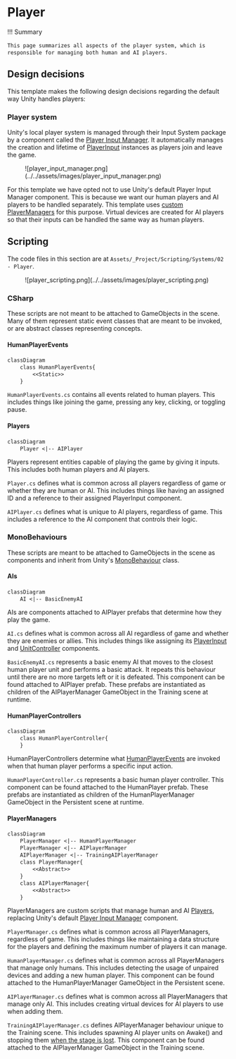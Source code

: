# Player

!!! Summary

    This page summarizes all aspects of the player system, which is responsible for managing both human and AI players.

## Design decisions

This template makes the following design decisions regarding the default way Unity handles players:

### Player system

Unity's local player system is managed through their Input System package by a component called the [Player Input Manager](https://docs.unity3d.com/Packages/com.unity.inputsystem@1.13/manual/PlayerInputManager.html). It automatically manages the creation and lifetime of [PlayerInput](https://docs.unity3d.com/Packages/com.unity.inputsystem@1.13/manual/PlayerInput.html) instances as players join and leave the game.

<figure markdown="span">
    ![player_input_manager.png](../../assets/images/player_input_manager.png)
</figure>

For this template we have opted not to use Unity's default Player Input Manager component. This is because we want our human players and AI players to be handled separately. This template uses [custom PlayerManagers](#playermanagers) for this purpose. Virtual devices are created for AI players so that their inputs can be handled the same way as human players.

## Scripting

The code files in this section are at `Assets/_Project/Scripting/Systems/02 - Player`.

<figure markdown="span">
    ![player_scripting.png](../../assets/images/player_scripting.png)
</figure>

### CSharp

These scripts are not meant to be attached to GameObjects in the scene. Many of them represent static event classes that are meant to be invoked, or are abstract classes representing concepts.

#### HumanPlayerEvents

``` mermaid
classDiagram
    class HumanPlayerEvents{
        <<Static>>
    }
```

`HumanPlayerEvents.cs` contains all events related to human players. This includes things like joining the game, pressing any key, clicking, or toggling pause.

#### Players

``` mermaid
classDiagram
    Player <|-- AIPlayer
```

Players represent entities capable of playing the game by giving it inputs. This includes both human players and AI players.

`Player.cs` defines what is common across all players regardless of game or whether they are human or AI. This includes things like having an assigned ID and a reference to their assigned PlayerInput component.

`AIPlayer.cs` defines what is unique to AI players, regardless of game. This includes a reference to the AI component that controls their logic.

### MonoBehaviours

These scripts are meant to be attached to GameObjects in the scene as components and inherit from Unity's [MonoBehaviour](https://docs.unity3d.com/6000.0/Documentation/Manual/class-MonoBehaviour.html) class.

#### AIs

``` mermaid
classDiagram
    AI <|-- BasicEnemyAI
```

AIs are components attached to AIPlayer prefabs that determine how they play the game.

`AI.cs` defines what is common across all AI regardless of game and whether they are enemies or allies. This includes things like assigning its [PlayerInput](https://docs.unity3d.com/Packages/com.unity.inputsystem@1.13/manual/PlayerInput.html) and [UnitController](unit.md#unitcontrollers) components.

`BasicEnemyAI.cs` represents a basic enemy AI that moves to the closest human player unit and performs a basic attack. It repeats this behaviour until there are no more targets left or it is defeated. This component can be found attached to AIPlayer prefab. These prefabs are instantiated as children of the AIPlayerManager GameObject in the Training scene at runtime.

#### HumanPlayerControllers

``` mermaid
classDiagram
    class HumanPlayerController{
    }
```

HumanPlayerControllers determine what [HumanPlayerEvents](#humanplayerevents) are invoked when that human player performs a specific input action.

`HumanPlayerController.cs` represents a basic human player controller. This component can be found attached to the HumanPlayer prefab. These prefabs are instantiated as children of the HumanPlayerManager GameObject in the Persistent scene at runtime.

#### PlayerManagers

``` mermaid
classDiagram
    PlayerManager <|-- HumanPlayerManager
    PlayerManager <|-- AIPlayerManager
    AIPlayerManager <|-- TrainingAIPlayerManager
    class PlayerManager{
        <<Abstract>>
    }
    class AIPlayerManager{
        <<Abstract>>
    }
```

PlayerManagers are custom scripts that manage human and AI [Players](#players), replacing Unity's default [Player Input Manager](https://docs.unity3d.com/Packages/com.unity.inputsystem@1.13/manual/PlayerInputManager.html) component.

`PlayerManager.cs` defines what is common across all PlayerManagers, regardless of game. This includes things like maintaining a data structure for the players and defining the maximum number of players it can manage.

`HumanPlayerManager.cs` defines what is common across all PlayerManagers that manage only humans. This includes detecting the usage of unpaired devices and adding a new human player. This component can be found attached to the HumanPlayerManager GameObject in the Persistent scene.

`AIPlayerManager.cs` defines what is common across all PlayerManagers that manage only AI. This includes creating virtual devices for AI players to use when adding them.

`TrainingAIPlayerManager.cs` defines AIPlayerManager behaviour unique to the Training scene. This includes spawning AI player units on Awake() and stopping them [when the stage is lost](game.md#stageevents). This component can be found attached to the AIPlayerManager GameObject in the Training scene.